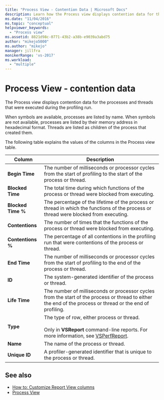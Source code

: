 ```yaml
---
title: "Process View - Contention Data | Microsoft Docs"
description: Learn how the Process view displays contention data for the processes and threads that were executed during the profiling run.
ms.date: "11/04/2016"
ms.topic: "conceptual"
helpviewer_keywords:
  - "Process view"
ms.assetid: 8821d98c-0771-43b2-a38b-e9039a3abd75
author: "mikejo5000"
ms.author: "mikejo"
manager: jillfra
monikerRange: 'vs-2017'
ms.workload:
  - "multiple"
---
```

# Process View - contention data
The Process view displays contention data for the processes and threads that were executed during the profiling run.

 When symbols are available, processes are listed by name. When symbols are not available, processes are listed by their memory address in hexadecimal format. Threads are listed as children of the process that created them.

 The following table explains the values of the columns in the Process view table.

|Column|Description|
|------------|-----------------|
|**Begin Time**|The number of milliseconds or processor cycles from the start of profiling to the start of the process or thread.|
|**Blocked Time**|The total time during which functions of the process or thread were blocked from executing.|
|**Blocked Time %**|The percentage of the lifetime of the process or thread in which the functions of the process or thread were blocked from executing.|
|**Contentions**|The number of times that the functions of the process or thread were blocked from executing.|
|**Contentions %**|The percentage of all contentions in the profiling run that were contentions of the process or thread.|
|**End Time**|The number of milliseconds or processor cycles from the start of profiling to the end of the process or thread.|
|**ID**|The system-generated identifier of the process or thread.|
|**Life Time**|The number of milliseconds or processor cycles from the start of the process or thread to either the end of the process or thread or the end of profiling.|
|**Type**|The type of row, either process or thread.<br /><br /> Only in **VSReport** command-line reports. For more information, see [VSPerfReport](../profiling/vsperfreport.md).|
|**Name**|The name of the process or thread.|
|**Unique ID**|A profiler-generated identifier that is unique to the process or thread.|

## See also
- [How to: Customize Report View columns](../profiling/how-to-customize-report-view-columns.md)
- [Process View](../profiling/process-view.md)
